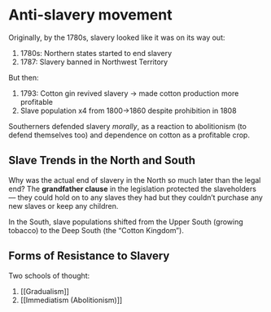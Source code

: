 # Anti-slavery movement
Originally, by the 1780s, slavery looked like it was on its way out:
1. 1780s: Northern states started to end slavery
2. 1787: Slavery banned in Northwest Territory

But then:
1. 1793: Cotton gin revived slavery → made cotton production more profitable
2. Slave population x4 from 1800→1860 despite prohibition in 1808

Southerners defended slavery *morally*, as a reaction to abolitionism (to defend themselves too) and dependence on cotton as a profitable crop.

## Slave Trends in the North and South
Why was the actual end of slavery in the North so much later than the legal end?
The **grandfather clause** in the legislation protected the slaveholders — they could hold on to any slaves they had but they couldn’t purchase any new slaves or keep any children.

In the South, slave populations shifted from the Upper South (growing tobacco) to the Deep South (the “Cotton Kingdom”).

## Forms of Resistance to Slavery
Two schools of thought:
1. [[Gradualism]]
2. [[Immediatism (Abolitionism)]]